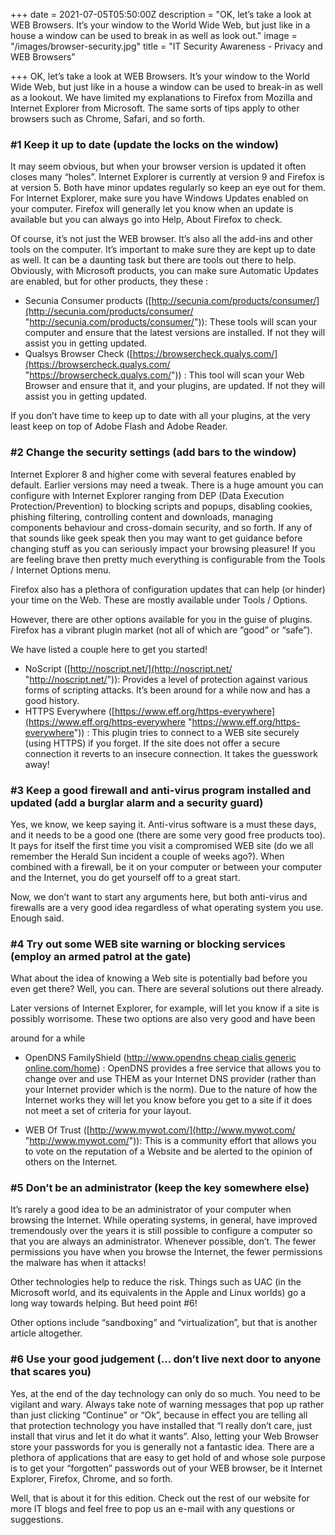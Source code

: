 +++
date = 2021-07-05T05:50:00Z
description = "OK, let’s take a look at WEB Browsers. It’s your window to the World Wide Web, but just like in a house a window can be used to break in as well as look out."
image = "/images/browser-security.jpg"
title = "IT Security Awareness - Privacy and WEB Browsers"

+++
OK, let’s take a look at WEB Browsers. It’s your window to the World Wide Web, but just like in a house a window can be used to break-in as well as a lookout. We have limited my explanations to Firefox from Mozilla and Internet Explorer from Microsoft. The same sorts of tips apply to other browsers such as Chrome, Safari, and so forth.

### #1 Keep it up to date (update the locks on the window)

It may seem obvious, but when your browser version is updated it often closes many “holes”. Internet Explorer is currently at version 9 and Firefox is at version 5. Both have minor updates regularly so keep an eye out for them. For Internet Explorer, make sure you have Windows Updates enabled on your computer. Firefox will generally let you know when an update is available but you can always go into Help, About Firefox to check.

Of course, it’s not just the WEB browser. It’s also all the add-ins and other tools on the computer. It’s important to make sure they are kept up to date as well. It can be a daunting task but there are tools out there to help. Obviously, with Microsoft products, you can make sure Automatic Updates are enabled, but for other products, they these :

* Secunia Consumer products ([http://secunia.com/products/consumer/](http://secunia.com/products/consumer/ "http://secunia.com/products/consumer/")): These tools will scan your computer and ensure that the latest versions are installed. If not they will assist you in getting updated.
* Qualsys Browser Check ([https://browsercheck.qualys.com/](https://browsercheck.qualys.com/ "https://browsercheck.qualys.com/")) : This tool will scan your Web Browser and ensure that it, and your plugins, are updated. If not they will assist you in getting updated.

If you don’t have time to keep up to date with all your plugins, at the very least keep on top of Adobe Flash and Adobe Reader.

### #2 Change the security settings (add bars to the window)

Internet Explorer 8 and higher come with several features enabled by default. Earlier versions may need a tweak. There is a huge amount you can configure with Internet Explorer ranging from DEP (Data Execution Protection/Prevention) to blocking scripts and popups, disabling cookies, phishing filtering, controlling content and downloads, managing components behaviour and cross-domain security, and so forth. If any of that sounds like geek speak then you may want to get guidance before changing stuff as you can seriously impact your browsing pleasure! If you are feeling brave then pretty much everything is configurable from the Tools / Internet Options menu.

Firefox also has a plethora of configuration updates that can help (or hinder) your time on the Web. These are mostly available under Tools / Options.

However, there are other options available for you in the guise of plugins. Firefox has a vibrant plugin market (not all of which are “good” or “safe”).

We have listed a couple here to get you started!

* NoScript ([http://noscript.net/](http://noscript.net/ "http://noscript.net/")): Provides a level of protection against various forms of scripting attacks. It’s been around for a while now and has a good history.
* HTTPS Everywhere ([https://www.eff.org/https-everywhere](https://www.eff.org/https-everywhere "https://www.eff.org/https-everywhere")) : This plugin tries to connect to a WEB site securely (using HTTPS) if you forget. If the site does not offer a secure connection it reverts to an insecure connection. It takes the guesswork away!

### #3 Keep a good firewall and anti-virus program installed and updated (add a burglar alarm and a security guard)

Yes, we know, we keep saying it. Anti-virus software is a must these days, and it needs to be a good one (there are some very good free products too). It pays for itself the first time you visit a compromised WEB site (do we all remember the Herald Sun incident a couple of weeks ago?). When combined with a firewall, be it on your computer or between your computer and the Internet, you do get yourself off to a great start.

Now, we don’t want to start any arguments here, but both anti-virus and firewalls are a very good idea regardless of what operating system you use. Enough said.

### #4 Try out some WEB site warning or blocking services (employ an armed patrol at the gate)

What about the idea of knowing a Web site is potentially bad before you even get there? Well, you can. There are several solutions out there already.

Later versions of Internet Explorer, for example, will let you know if a site is possibly worrisome. These two options are also very good and have been

around for a while

* OpenDNS FamilyShield ([http://www.opendns ](https://web.archive.org/web/20200306132304/http://www.opendns.com/home)[cheap cialis generic online](https://web.archive.org/web/20200306132304/http://biturlz.com/Lj7Pcze)[.com/home](https://web.archive.org/web/20200306132304/http://www.opendns.com/home)) : OpenDNS provides a free service that allows you to change over and use THEM as your Internet DNS provider (rather than your Internet provider which is the norm). Due to the nature of how the Internet works they will let you know before you get to a site if it does not meet a set of criteria for your layout.


* WEB Of Trust ([http://www.mywot.com/](http://www.mywot.com/ "http://www.mywot.com/")): This is a community effort that allows you to vote on the reputation of a Website and be alerted to the opinion of others on the Internet.

### #5 Don’t be an administrator (keep the key somewhere else)

It’s rarely a good idea to be an administrator of your computer when browsing the Internet. While operating systems, in general, have improved tremendously over the years it is still possible to configure a computer so that you are always an administrator. Whenever possible, don’t. The fewer permissions you have when you browse the Internet, the fewer permissions the malware has when it attacks!

Other technologies help to reduce the risk. Things such as UAC (in the Microsoft world, and its equivalents in the Apple and Linux worlds) go a long way towards helping. But heed point #6!

Other options include “sandboxing” and “virtualization”, but that is another article altogether.

### #6 Use your good judgement (… don’t live next door to anyone that scares you)

Yes, at the end of the day technology can only do so much. You need to be vigilant and wary. Always take note of warning messages that pop up rather than just clicking “Continue” or “Ok”, because in effect you are telling all that protection technology you have installed that “I really don’t care, just install that virus and let it do what it wants”. Also, letting your Web Browser store your passwords for you is generally not a fantastic idea. There are a plethora of applications that are easy to get hold of and whose sole purpose is to get your “forgotten” passwords out of your WEB browser, be it Internet Explorer, Firefox, Chrome, and so forth.

Well, that is about it for this edition. Check out the rest of our website for more IT blogs and feel free to pop us an e-mail with any questions or suggestions.